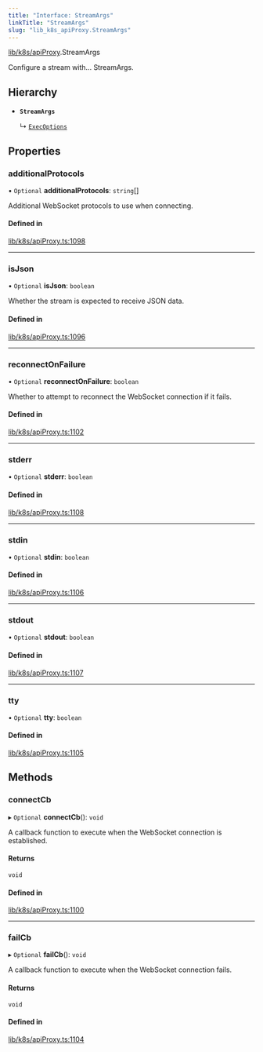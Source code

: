 ```yaml
---
title: "Interface: StreamArgs"
linkTitle: "StreamArgs"
slug: "lib_k8s_apiProxy.StreamArgs"
---
```


[lib/k8s/apiProxy](../modules/lib_k8s_apiProxy.md).StreamArgs

Configure a stream with... StreamArgs.

## Hierarchy

- **`StreamArgs`**

  ↳ [`ExecOptions`](lib_k8s_pod.ExecOptions.md)

## Properties

### additionalProtocols

• `Optional` **additionalProtocols**: `string`[]

Additional WebSocket protocols to use when connecting.

#### Defined in

[lib/k8s/apiProxy.ts:1098](https://github.com/headlamp-k8s/headlamp/blob/b0236780/frontend/src/lib/k8s/apiProxy.ts#L1098)

___

### isJson

• `Optional` **isJson**: `boolean`

Whether the stream is expected to receive JSON data.

#### Defined in

[lib/k8s/apiProxy.ts:1096](https://github.com/headlamp-k8s/headlamp/blob/b0236780/frontend/src/lib/k8s/apiProxy.ts#L1096)

___

### reconnectOnFailure

• `Optional` **reconnectOnFailure**: `boolean`

Whether to attempt to reconnect the WebSocket connection if it fails.

#### Defined in

[lib/k8s/apiProxy.ts:1102](https://github.com/headlamp-k8s/headlamp/blob/b0236780/frontend/src/lib/k8s/apiProxy.ts#L1102)

___

### stderr

• `Optional` **stderr**: `boolean`

#### Defined in

[lib/k8s/apiProxy.ts:1108](https://github.com/headlamp-k8s/headlamp/blob/b0236780/frontend/src/lib/k8s/apiProxy.ts#L1108)

___

### stdin

• `Optional` **stdin**: `boolean`

#### Defined in

[lib/k8s/apiProxy.ts:1106](https://github.com/headlamp-k8s/headlamp/blob/b0236780/frontend/src/lib/k8s/apiProxy.ts#L1106)

___

### stdout

• `Optional` **stdout**: `boolean`

#### Defined in

[lib/k8s/apiProxy.ts:1107](https://github.com/headlamp-k8s/headlamp/blob/b0236780/frontend/src/lib/k8s/apiProxy.ts#L1107)

___

### tty

• `Optional` **tty**: `boolean`

#### Defined in

[lib/k8s/apiProxy.ts:1105](https://github.com/headlamp-k8s/headlamp/blob/b0236780/frontend/src/lib/k8s/apiProxy.ts#L1105)

## Methods

### connectCb

▸ `Optional` **connectCb**(): `void`

A callback function to execute when the WebSocket connection is established.

#### Returns

`void`

#### Defined in

[lib/k8s/apiProxy.ts:1100](https://github.com/headlamp-k8s/headlamp/blob/b0236780/frontend/src/lib/k8s/apiProxy.ts#L1100)

___

### failCb

▸ `Optional` **failCb**(): `void`

A callback function to execute when the WebSocket connection fails.

#### Returns

`void`

#### Defined in

[lib/k8s/apiProxy.ts:1104](https://github.com/headlamp-k8s/headlamp/blob/b0236780/frontend/src/lib/k8s/apiProxy.ts#L1104)
